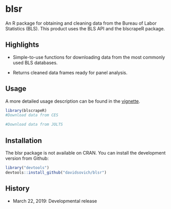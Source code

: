 
<!-- README.md is generated from README.Rmd. Please edit that file -->
blsr
====

An R package for obtaining and cleaning data from the Bureau of Labor Statistics (BLS). This product uses the BLS API and the blscrapeR package.

Highlights
----------

-   Simple-to-use functions for downloading data from the most commonly used BLS databases.

-   Returns cleaned data frames ready for panel analysis.

Usage
-----

A more detailed usage description can be found in the [vignette](www.davidsovich.com).

``` r
library(blscrapeR)
#Download data from CES

#Download data from JOLTS
```

Installation
------------

The blsr package is not available on CRAN. You can install the development version from Github:

``` r
library("devtools")
devtools::install_github("davidsovich/blsr")
```

History
-------

-   March 22, 2019: Developmental release
